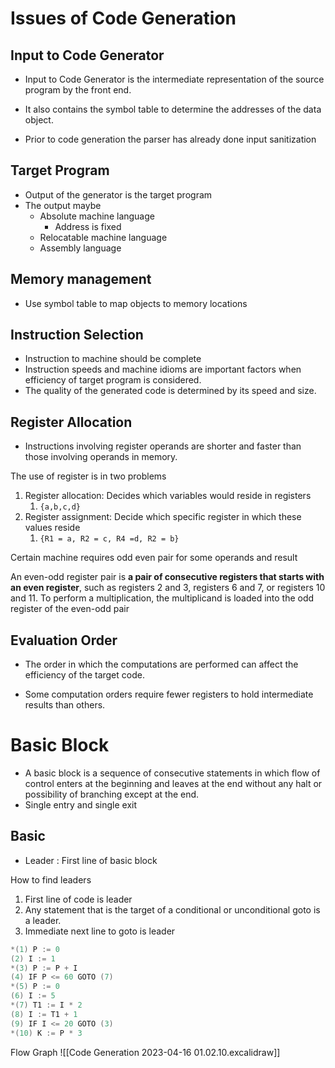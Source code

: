 # Issues of Code Generation

## Input to Code Generator
- Input to Code Generator is the intermediate representation of the source program by the front end.
- It also contains the symbol table to determine the  addresses of the data object.

- Prior to code generation the parser has already done input sanitization 

## Target Program
- Output of the generator is the target program
- The output maybe
	- Absolute machine language 
		- Address is fixed
	- Relocatable machine language
	- Assembly language

##  Memory management
- Use symbol table to map objects to memory locations

## Instruction Selection
-  Instruction to machine should be complete
- Instruction speeds and machine idioms are important factors when efficiency of
target program is considered.
- The quality of the generated code is determined by its speed and size.

## Register Allocation
- Instructions involving register operands are shorter and faster than those involving
operands in memory.

The use of register is in two problems
1. Register allocation: Decides which variables would reside in registers
	1. `{a,b,c,d}`
2. Register assignment: Decide which specific register in which these values reside
	1. `{R1 = a, R2 = c, R4 =d, R2 = b}`


Certain machine requires odd even pair for some operands and result

An even-odd register pair is **a pair of consecutive registers that starts with an even register**, such as registers 2 and 3, registers 6 and 7, or registers 10 and 11. To perform a multiplication, the multiplicand is loaded into the odd register of the even-odd pair

## Evaluation Order
- The order in which the computations are performed can affect the efficiency of the
target code.

- Some computation orders require fewer registers to hold intermediate results than
others.


# Basic Block

- A basic block is a sequence of consecutive statements in which flow of control enters at the beginning and leaves at the end without any halt or possibility of branching except at the end.
- Single entry and single exit

## Basic 
- Leader : First line of basic block 

How to find leaders
1. First line of code is leader
2. Any statement that is the target of a conditional or unconditional goto is a leader.
3. Immediate next line to goto is leader


```c
*(1) P := 0
(2) I := 1
*(3) P := P + I
(4) IF P <= 60 GOTO (7)
*(5) P := 0
(6) I := 5
*(7) T1 := I * 2
(8) I := T1 + 1
(9) IF I <= 20 GOTO (3)
*(10) K := P * 3
```

Flow Graph
![[Code Generation 2023-04-16 01.02.10.excalidraw]]
